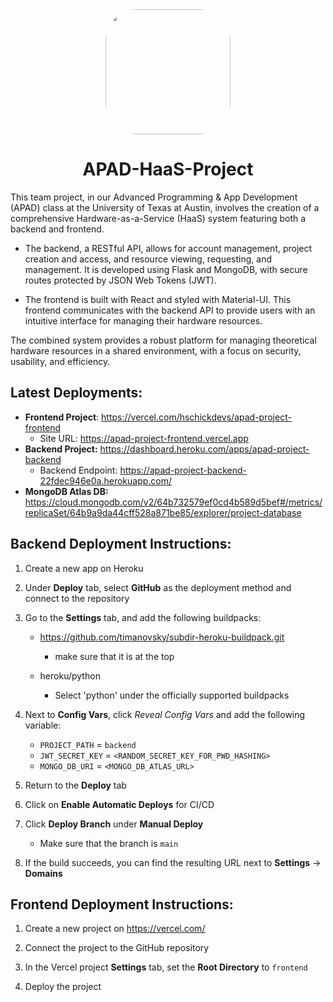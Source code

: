 <div align="center">
    <img src="https://infonetworks.com/wp-content/uploads/2023/01/hardware-as-a-service.png" style="border-radius: 50px;" width="200px">
    <h1>APAD-HaaS-Project</h1>
</div>

This team project, in our Advanced Programming &amp; App Development (APAD) class at the University of Texas at Austin, involves the creation of a comprehensive Hardware-as-a-Service (HaaS) system featuring both a backend and frontend. 

* The backend, a RESTful API, allows for account management, project creation and access, and resource viewing, requesting, and management. It is developed using Flask and MongoDB, with secure routes protected by JSON Web Tokens (JWT).

* The frontend is built with React and styled with Material-UI. This frontend communicates with the backend API to provide users with an intuitive interface for managing their hardware resources.

The combined system provides a robust platform for managing theoretical hardware resources in a shared environment, with a focus on security, usability, and efficiency.

## Latest Deployments:

* **Frontend Project**: https://vercel.com/hschickdevs/apad-project-frontend
    - Site URL: https://apad-project-frontend.vercel.app
* **Backend Project:** https://dashboard.heroku.com/apps/apad-project-backend
    - Backend Endpoint: https://apad-project-backend-22fdec946e0a.herokuapp.com/
* **MongoDB Atlas DB:** https://cloud.mongodb.com/v2/64b732579ef0cd4b589d5bef#/metrics/replicaSet/64b9a9da44cff528a871be85/explorer/project-database
    
## Backend Deployment Instructions:

1. Create a new app on Heroku

2. Under **Deploy** tab, select **GitHub** as the deployment method and connect to the repository

3. Go to the **Settings** tab, and add the following buildpacks:

    * https://github.com/timanovsky/subdir-heroku-buildpack.git 
        
        - make sure that it is at the top

    * heroku/python 
    
        - Select 'python' under the officially supported buildpacks

4. Next to **Config Vars**, click _Reveal Config Vars_ and add the following variable:

    * `PROJECT_PATH` = `backend`
    * `JWT_SECRET_KEY` = `<RANDOM_SECRET_KEY_FOR_PWD_HASHING>`
    * `MONGO_DB_URI` = `<MONGO_DB_ATLAS_URL>`

5. Return to the **Deploy** tab 

6. Click on **Enable Automatic Deploys** for CI/CD

7. Click **Deploy Branch** under **Manual Deploy**

    * Make sure that the branch is `main`

8. If the build succeeds, you can find the resulting URL next to **Settings** -> **Domains**

## Frontend Deployment Instructions:

1. Create a new project on https://vercel.com/

2. Connect the project to the GitHub repository

3. In the Vercel project **Settings** tab, set the **Root Directory** to `frontend`

4. Deploy the project
